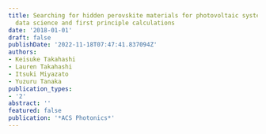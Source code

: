 ```yaml
---
title: Searching for hidden perovskite materials for photovoltaic systems by combining
  data science and first principle calculations
date: '2018-01-01'
draft: false
publishDate: '2022-11-18T07:47:41.837094Z'
authors:
- Keisuke Takahashi
- Lauren Takahashi
- Itsuki Miyazato
- Yuzuru Tanaka
publication_types:
- '2'
abstract: ''
featured: false
publication: '*ACS Photonics*'
---
```


